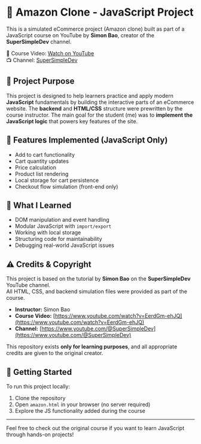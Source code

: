 # 🛒 Amazon Clone - JavaScript Project

This is a simulated eCommerce project (Amazon clone) built as part of a JavaScript course on YouTube by **Simon Bao**, creator of the **SuperSimpleDev** channel.

🔗 Course Video: [Watch on YouTube](https://www.youtube.com/watch?v=EerdGm-ehJQ)  
📺 Channel: [SuperSimpleDev](https://www.youtube.com/@SuperSimpleDev)

## 📌 Project Purpose

This project is designed to help learners practice and apply modern **JavaScript** fundamentals by building the interactive parts of an eCommerce website. The **backend** and **HTML/CSS** structure were prewritten by the course instructor. The main goal for the student (me) was to **implement the JavaScript logic** that powers key features of the site.

## 🧩 Features Implemented (JavaScript Only)

- Add to cart functionality
- Cart quantity updates
- Price calculation
- Product list rendering
- Local storage for cart persistence
- Checkout flow simulation (front-end only)

## 🧠 What I Learned

- DOM manipulation and event handling
- Modular JavaScript with `import/export`
- Working with local storage
- Structuring code for maintainability
- Debugging real-world JavaScript issues

## ⚠️ Credits & Copyright

This project is based on the tutorial by **Simon Bao** on the **SuperSimpleDev** YouTube channel.  
All HTML, CSS, and backend simulation files were provided as part of the course.

- **Instructor:** Simon Bao  
- **Course Video:** [https://www.youtube.com/watch?v=EerdGm-ehJQ](https://www.youtube.com/watch?v=EerdGm-ehJQ)  
- **Channel:** [https://www.youtube.com/@SuperSimpleDev](https://www.youtube.com/@SuperSimpleDev)

This repository exists **only for learning purposes**, and all appropriate credits are given to the original creator.

## 🚀 Getting Started

To run this project locally:

1. Clone the repository
2. Open `amazon.html` in your browser (no server required)
3. Explore the JS functionality added during the course

---

Feel free to check out the original course if you want to learn JavaScript through hands-on projects!
